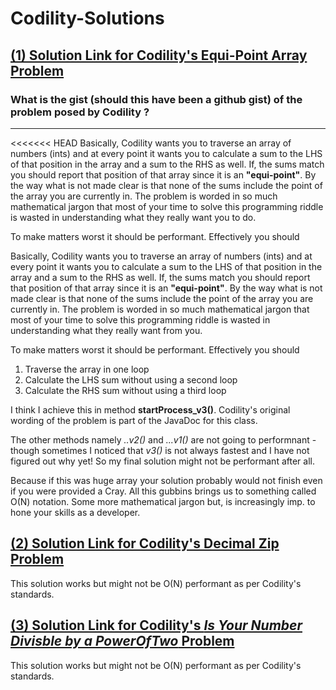 # Codility-Solutions

## [(1) Solution Link for Codility's Equi-Point Array Problem](https://github.com/FreeFries/Codility-Solutions/blob/master/src/test/java/codility/demo/EquiPointsInArray.java "Clicking this link takes you to the source-code")

### What is the gist (should this have been a github gist) of the problem posed by Codility ?
--------------------------------------------------------------------------------------------

<<<<<<< HEAD
Basically, Codility wants you to traverse an array of numbers (ints) and at every point it wants you to calculate a sum to the LHS of that position in the array and a sum to the RHS as well. If, the sums match you should report that position of that array since it is an **"equi-point"**. By the way what is not made clear is that none of the sums include the point of the array you are currently in. The problem is worded in so much mathematical jargon that most of your time to solve this programming riddle is wasted in understanding what they really want you to do.

To make matters worst it should be performant. Effectively you should

Basically, Codility wants you to traverse an array of numbers (ints) and at every point it wants you to calculate a sum to the LHS of that position in the array and a sum to the RHS as well. If, the sums match you should report that position of that array since it is an **"equi-point"**. By the way what is not made clear is that none of the sums include the point of the array you are currently in. The problem is worded in so much mathematical jargon that most of your time to solve this programming riddle is wasted in understanding what they really want from you.

To make matters worst it should be performant. Effectively you should 


1. Traverse the array in one loop
2. Calculate the LHS sum without using a second loop
3. Calculate the RHS sum without using a third loop

I think I achieve this in method **startProcess_v3()**.  Codility's original wording of the problem is part of the JavaDoc for this class.

The other methods namely _..v2()_ and _...v1()_ are not going to performnant - though sometimes I noticed that _v3()_ is not always fastest and I have not figured out why yet! So my final solution might not be performant after all.

Because if this was huge array your solution probably would not finish even if you were provided a Cray. All this gubbins brings us to something called O(N) notation. Some more mathematical jargon but, is increasingly imp. to hone your skills as a developer.

## [(2) Solution Link for Codility's Decimal Zip Problem](https://github.com/FreeFries/Codility-Solutions/blob/master/src/test/java/codility/demo/DecimalZip/Solution.java "Clicking this link takes you to the source-code")

This solution works but might not be O(N) performant as per Codility's standards.

## [(3) Solution Link for Codility's _Is Your Number Divisble by a PowerOfTwo_ Problem](https://github.com/FreeFries/Codility-Solutions/blob/master/src/test/java/codility/demo/DecimalZip/Solution.java "Clicking this link takes you to the source-code")

This solution works but might not be O(N) performant as per Codility's standards.
